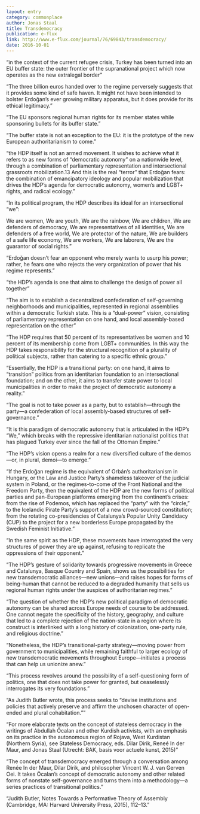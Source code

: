 ```yaml
---
layout: entry
category: commonplace
author: Jonas Staal
title: Transdemocracy
publication: e-flux
link: http://www.e-flux.com/journal/76/69843/transdemocracy/
date: 2016-10-01
---
```


“in the context of the current refugee crisis, Turkey has been turned into an EU buffer state: the outer frontier of the supranational project which now operates as the new extralegal border”


“The three billion euros handed over to the regime perversely suggests that it provides some kind of safe haven. It might not have been intended to bolster Erdoğan’s ever growing military apparatus, but it does provide for its ethical legitimacy.”


“The EU sponsors regional human rights for its member states while sponsoring bullets for its buffer state.”


“The buffer state is not an exception to the EU: it is the prototype of the new European authoritarianism to come.”


“the HDP itself is not an armed movement. It wishes to achieve what it refers to as new forms of “democratic autonomy” on a nationwide level, through a combination of parliamentary representation and intersectional grassroots mobilization.13 And this is the real “terror” that Erdoğan fears: the combination of emancipatory ideology and popular mobilization that drives the HDP’s agenda for democratic autonomy, women’s and LGBT+ rights, and radical ecology.”


“In its political program, the HDP describes its ideal for an intersectional “we”:


We are women, We are youth, We are the rainbow, We are children, We are defenders of democracy, We are representatives of all identities, We are defenders of a free world, We are protector of the nature, We are builders of a safe life economy, We are workers, We are laborers, We are the guarantor of social rights.”


“Erdoğan doesn’t fear an opponent who merely wants to usurp his power; rather, he fears one who rejects the very organization of power that his regime represents.”


“the HDP’s agenda is one that aims to challenge the design of power all together”


“The aim is to establish a decentralized confederation of self-governing neighborhoods and municipalities, represented in regional assemblies within a democratic Turkish state. This is a “dual-power” vision, consisting of parliamentary representation on one hand, and local assembly-based representation on the other”


“The HDP requires that 50 percent of its representatives be women and 10 percent of its membership come from LGBT+ communities. In this way the HDP takes responsibility for the structural recognition of a plurality of political subjects, rather than catering to a specific ethnic group.”


“Essentially, the HDP is a transitional party: on one hand, it aims to “transition” politics from an identitarian foundation to an intersectional foundation; and on the other, it aims to transfer state power to local municipalities in order to make the project of democratic autonomy a reality.”


“The goal is not to take power as a party, but to establish—through the party—a confederation of local assembly-based structures of self-governance.”


“It is this paradigm of democratic autonomy that is articulated in the HDP’s “We,” which breaks with the repressive identitarian nationalist politics that has plagued Turkey ever since the fall of the Ottoman Empire.”


“The HDP’s vision opens a realm for a new diversified culture of the demos—or, in plural, demoi—to emerge.”


“If the Erdoğan regime is the equivalent of Orbán’s authoritarianism in Hungary, or the Law and Justice Party’s shameless takeover of the judicial system in Poland, or the regimes-to-come of the Front National and the Freedom Party, then the equivalent of the HDP are the new forms of political parties and pan-European platforms emerging from the continent’s crises: from the rise of Podemos, which has replaced the “party” with the “circle,” to the Icelandic Pirate Party’s support of a new crowd-sourced constitution; from the rotating co-presidencies of Catalunya’s Popular Unity Candidacy (CUP) to the project for a new borderless Europe propagated by the Swedish Feminist Initiative.”


“In the same spirit as the HDP, these movements have interrogated the very structures of power they are up against, refusing to replicate the oppressions of their opponent.”


“The HDP’s gesture of solidarity towards progressive movements in Greece and Catalunya, Basque Country and Spain, shows us the possibilities for new transdemocratic alliances—new unions—and raises hopes for forms of being-human that cannot be reduced to a degraded humanity that sells us regional human rights under the auspices of authoritarian regimes.”


“The question of whether the HDP’s new political paradigm of democratic autonomy can be shared across Europe needs of course to be addressed. One cannot negate the specificity of the history, geography, and culture that led to a complete rejection of the nation-state in a region where its construct is interlinked with a long history of colonization, one-party rule, and religious doctrine.”


“Nonetheless, the HDP’s transitional-party strategy—moving power from government to municipalities, while remaining faithful to larger ecology of new transdemocratic movements throughout Europe—initiates a process that can help us unionize anew.”


“This process revolves around the possibility of a self-questioning form of politics, one that does not take power for granted, but ceaselessly interrogates its very foundations.”


“As Judith Butler wrote, this process seeks to “devise institutions and policies that actively preserve and affirm the unchosen character of open-ended and plural cohabitation.””


“For more elaborate texts on the concept of stateless democracy in the writings of Abdullah Öcalan and other Kurdish activists, with an emphasis on its practice in the autonomous region of Rojava, West Kurdistan (Northern Syria), see Stateless Democracy, eds. Dilar Dirik, Reneé In der Maur, and Jonas Staal (Utrecht: BAK, basis voor actuele kunst, 2015)”


“The concept of transdemocracy emerged through a conversation among Renée In der Maur, Dilar Dirik, and philosopher Vincent W. J. van Gerven Oei. It takes Öcalan’s concept of democratic autonomy and other related forms of nonstate self-governance and turns them into a methodology—a series practices of transitional politics.”


“Judith Butler, Notes Towards a Performative Theory of Assembly (Cambridge, MA: Harvard University Press, 2015), 112–13.”


